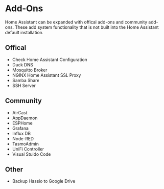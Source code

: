 # Add-Ons

Home Assistant can be expanded with offical add-ons and community add-ons. These add system functionality that is not built into the Home Assistant default installation.

## Offical
* Check Home Assistant Configuration
* Duck DNS
* Mosquitto Broker
* NGINX Home Assistant SSL Proxy
* Samba Share
* SSH Server

## Community
* AirCast
* AppDaemon
* ESPHome
* Grafana
* Influx DB
* Node-RED
* TasmoAdmin
* UniFi Controller
* Visual Stuido Code

## Other
* Backup Hassio to Google Drive